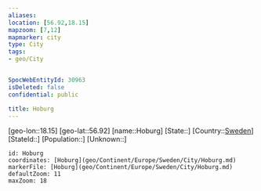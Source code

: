 ```yaml
---
aliases: 
location: [56.92,18.15]
mapzoom: [7,12] 
mapmarker: city 
type: City
tags:
- geo/City


SpocWebEntityId: 30963
isDeleted: false
confidential: public

title: Hoburg
---
```

[geo-lon::18.15]
[geo-lat::56.92]
[name::Hoburg]
[State::]
[Country::[Sweden](geo/Continent/Europe/Sweden.md)]
[StateId::]
[Population::]
[Unknown::]


```leaflet
id: Hoburg
coordinates: [Hoburg](geo/Continent/Europe/Sweden/City/Hoburg.md)
markerFile: [Hoburg](geo/Continent/Europe/Sweden/City/Hoburg.md)
defaultZoom: 11 
maxZoom: 18
```


